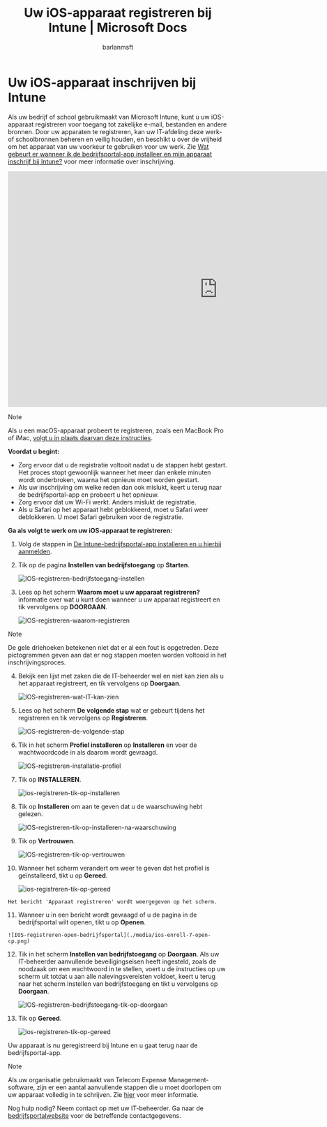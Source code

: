 ﻿---
title: Uw iOS-apparaat registreren bij Intune | Microsoft Docs
description: Informatie over hoe u een iOS-apparaat bij Intune kunt inschrijven
keywords: 
author: barlanmsft
ms.author: barlan
manager: angrobe
ms.date: 03/13/2017
ms.topic: article
ms.prod: 
ms.service: microsoft-intune
ms.technology: 
ms.assetid: 6eeec7aa-1b07-4ce3-894c-13e09b89bdd4
searchScope:
- User help
ROBOTS: 
ms.reviewer: esmich
ms.suite: ems
ms.custom: intune-enduser
translationtype: Human Translation
ms.sourcegitcommit: 1ba0dab35e0da6cfe744314a4935221a206fcea7
ms.openlocfilehash: af3313e6ba5cbf9184aaaa9b197f7a3b2b9d4c3e
ms.lasthandoff: 03/13/2017


---


# <a name="enroll-your-ios-device-in-intune"></a>Uw iOS-apparaat inschrijven bij Intune

Als uw bedrijf of school gebruikmaakt van Microsoft Intune, kunt u uw iOS-apparaat registreren voor toegang tot zakelijke e-mail, bestanden en andere bronnen. Door uw apparaten te registreren, kan uw IT-afdeling deze werk- of schoolbronnen beheren en veilig houden, en beschikt u over de vrijheid om het apparaat van uw voorkeur te gebruiken voor uw werk. Zie [Wat gebeurt er wanneer ik de bedrijfsportal-app installeer en mijn apparaat inschrijf bij Intune?](what-happens-if-you-install-the-company-portal-app-and-enroll-your-device-in-intune-ios.md) voor meer informatie over inschrijving.

<iframe src="https://channel9.msdn.com/Series/IntuneEnrollment/iOS-Enrollment/player" width="960" height="540" allowFullScreen frameBorder="0"></iframe>

> [!NOTE]
> Als u een macOS-apparaat probeert te registreren, zoals een MacBook Pro of iMac, [volgt u in plaats daarvan deze instructies](enroll-your-device-in-intune-macos.md).

**Voordat u begint:**

- Zorg ervoor dat u de registratie voltooit nadat u de stappen hebt gestart. Het proces stopt gewoonlijk wanneer het meer dan enkele minuten wordt onderbroken, waarna het opnieuw moet worden gestart.
- Als uw inschrijving om welke reden dan ook mislukt, keert u terug naar de bedrijfsportal-app en probeert u het opnieuw.
- Zorg ervoor dat uw Wi-Fi werkt. Anders mislukt de registratie.
- Als u Safari op het apparaat hebt geblokkeerd, moet u Safari weer deblokkeren. U moet Safari gebruiken voor de registratie.


**Ga als volgt te werk om uw iOS-apparaat te registreren:**

1.  Volg de stappen in [De Intune-bedrijfsportal-app installeren en u hierbij aanmelden](install-and-sign-in-to-the-intune-company-portal-app-ios.md).

2. Tik op de pagina **Instellen van bedrijfstoegang** op **Starten**.

    ![IOS-registreren-bedrijfstoegang-instellen](./media/ios-enroll-1a-comp-access-setup.png)

3. Lees op het scherm **Waarom moet u uw apparaat registreren?** informatie over wat u kunt doen wanneer u uw apparaat registreert en tik vervolgens op **DOORGAAN**.

    ![IOS-registreren-waarom-registreren](./media/ios-enroll-1b-why-enroll.png)

> [!NOTE]
> De gele driehoeken betekenen niet dat er al een fout is opgetreden. Deze pictogrammen geven aan dat er nog stappen moeten worden voltooid in het inschrijvingsproces.

4. Bekijk een lijst met zaken die de IT-beheerder wel en niet kan zien als u het apparaat registreert, en tik vervolgens op **Doorgaan**.

    ![IOS-registreren-wat-IT-kan-zien](./media/ios-enroll-1c-we-care-privacy.png)

5.  Lees op het scherm **De volgende stap** wat er gebeurt tijdens het registreren en tik vervolgens op **Registreren**.

     ![IOS-registreren-de-volgende-stap](./media/ios-enroll-1d-what-comes-next.png)

6.  Tik in het scherm **Profiel installeren** op **Installeren** en voer de wachtwoordcode in als daarom wordt gevraagd.

    ![IOS-registreren-installatie-profiel](./media/ios-enroll-2-mgt-profile-install.png)

7.  Tik op **INSTALLEREN**.

    ![ios-registreren-tik-op-installeren](./media/ios-enroll-3-mgt-profile-install-2.png)    

8.  Tik op **Installeren** om aan te geven dat u de waarschuwing hebt gelezen.

       ![IOS-registreren-tik-op-installeren-na-waarschuwing](./media/ios-enroll-4-warning.png)

9.  Tik op **Vertrouwen**.

       ![IOS-registreren-tik-op-vertrouwen](./media/ios-enroll-5-trust.png)

10.  Wanneer het scherm verandert om weer te geven dat het profiel is geïnstalleerd, tikt u op **Gereed**.

     ![ios-registreren-tik-op-gereed](./media/ios-enroll-6-done.png)

    Het bericht 'Apparaat registreren' wordt weergegeven op het scherm.

11.  Wanneer u in een bericht wordt gevraagd of u de pagina in de bedrijfsportal wilt openen, tikt u op **Openen**.

    ![IOS-registreren-open-bedrijfsportal](./media/ios-enroll-7-open-cp.png)

12. Tik in het scherm **Instellen van bedrijfstoegang** op **Doorgaan**. Als uw IT-beheerder aanvullende beveiligingseisen heeft ingesteld, zoals de noodzaak om een wachtwoord in te stellen, voert u de instructies op uw scherm uit totdat u aan alle nalevingsvereisten voldoet, keert u terug naar het scherm Instellen van bedrijfstoegang en tikt u vervolgens op **Doorgaan**.

    ![IOS-registreren-bedrijfstoegang-tik-op-doorgaan](./media/ios-enroll-8-comp-access-setup-compliance.png)

13. Tik op **Gereed**.

    ![ios-registreren-tik-op-gereed](./media/ios-enroll-9-comp-access-setup-complete.png)

Uw apparaat is nu geregistreerd bij Intune en u gaat terug naar de bedrijfsportal-app.

> [!Note]
> Als uw organisatie gebruikmaakt van Telecom Expense Management-software, zijn er een aantal aanvullende stappen die u moet doorlopen om uw apparaat volledig in te schrijven. Zie [hier](enroll-your-device-with-telecom-expense-management-ios.md) voor meer informatie.

Nog hulp nodig? Neem contact op met uw IT-beheerder. Ga naar de [bedrijfsportalwebsite](http://portal.manage.microsoft.com) voor de betreffende contactgegevens.

